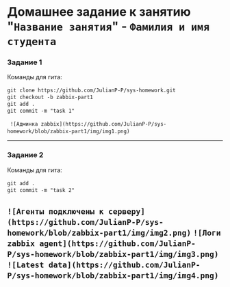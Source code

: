 # Домашнее задание к занятию "`Название занятия`" - `Фамилия и имя студента`

### Задание 1

Команды для гита: 

```
git clone https://github.com/JulianP-P/sys-homework.git
git checkout -b zabbix-part1
git add .
git commit -m "task 1"

```

`
![Админка zabbix](https://github.com/JulianP-P/sys-homework/blob/zabbix-part1/img/img1.png)`


---

### Задание 2


Команды для гита:

```
git add .
git commit -m "task 2"

```

`![Aгенты подключены к серверу](https://github.com/JulianP-P/sys-homework/blob/zabbix-part1/img/img2.png)`
`![Логи zabbix agent](https://github.com/JulianP-P/sys-homework/blob/zabbix-part1/img/img3.png)`
`![Latest data](https://github.com/JulianP-P/sys-homework/blob/zabbix-part1/img/img4.png)`
---

